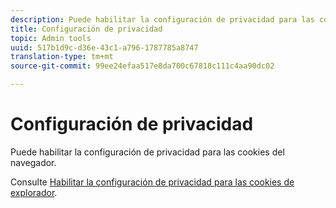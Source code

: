 ```yaml
---
description: Puede habilitar la configuración de privacidad para las cookies del navegador.
title: Configuración de privacidad
topic: Admin tools
uuid: 517b1d9c-d36e-43c1-a796-1787785a8747
translation-type: tm+mt
source-git-commit: 99ee24efaa517e8da700c67818c111c4aa90dc02

---
```



# Configuración de privacidad

Puede habilitar la configuración de privacidad para las cookies del navegador.

Consulte [Habilitar la configuración de privacidad para las cookies de explorador](https://marketing.adobe.com/resources/help/en_US/whitepapers/cookies/browser_cookie_settings.html).

